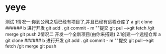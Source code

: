 # yeye
测试
1情况一:你到公司之后已经有项目了,并且已经有远程仓库了
a  git   clone  ######
b    进行开发
git add  . 
git commit - m ""提交 
git pull-->git fetch /git merge
 git push
2情况二 开发一个全新项目(由你来搭建)
2.1创建一个远程仓库
a  git   clone  ######
b    进行开发
git add  . 
git commit - m ""提交 
git pull-->git fetch /git merge
 git push
